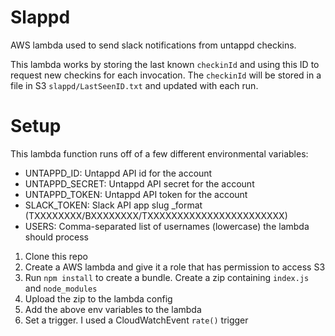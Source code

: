 # Slappd

AWS lambda used to send slack notifications from untappd checkins.

This lambda works by storing the last known `checkinId` and using this ID to request new checkins for each invocation. The `checkinId` will be stored in a file in S3 `slappd/LastSeenID.txt` and updated with each run.

# Setup

This lambda function runs off of a few different environmental variables:

- UNTAPPD_ID: Untappd API id for the account
- UNTAPPD_SECRET: Untappd API secret for the account
- UNTAPPD_TOKEN: Untappd API token for the account
- SLACK_TOKEN: Slack API app slug _format (TXXXXXXXX/BXXXXXXXX/TXXXXXXXXXXXXXXXXXXXXXXX)
- USERS: Comma-separated list of usernames (lowercase) the lambda should process

1. Clone this repo
2. Create a AWS lambda and give it a role that has permission to access S3
3. Run `npm install` to create a bundle. Create a zip containing `index.js` and `node_modules`
4. Upload the zip to the lambda config
5. Add the above env variables to the lambda
6. Set a trigger. I used a CloudWatchEvent `rate()` trigger
